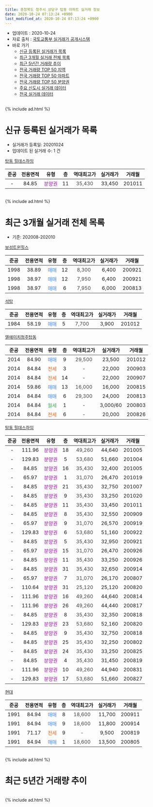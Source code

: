 ```yaml
---
title: 충청북도 청주시 상당구 탑동 아파트 실거래 정보
date: 2020-10-24 07:13:24 +0900
last_modified_at: 2020-10-24 07:13:24 +0900
---
```


* 업데이트 : 2020-10-24
* 자료 출처 : [국토교통부 실거래가 공개시스템](http://rt.molit.go.kr)
* 바로 가기
    * [신규 등록된 실거래가 목록](#신규-등록된-실거래가-목록)
    * [최근 3개월 실거래 전체 목록](#최근-3개월-실거래-전체-목록)
    * [최근 5년간 거래량 추이](#최근-5년간-거래량-추이)
    * [전국 거래량 TOP 50 지역](https://inasie.github.io/apt-trade-info/최근-3개월-전국에서-가장-거래가-많이-발생한-지역)
    * [전국 거래량 TOP 50 아파트](https://inasie.github.io/apt-trade-info/최근-3개월-전국에서-가장-거래가-많이-발생한-아파트)
    * [전국 거래량 TOP 50 분양권](https://inasie.github.io/apt-trade-info/최근-3개월-전국에서-가장-거래가-많이-발생한-분양권)
    * [주요 신도시 실거래 데이터](https://inasie.github.io/apt-trade-info/주요-신도시)
    * [전국 실거래 데이터](https://inasie.github.io/apt-trade-info/전국)
<br>
{% include ad.html %}
<br>

# 신규 등록된 실거래가 목록
* 실거래가 등록일: 20201024
* 업데이트 된 실거래 수: 1 건


[탑동 힐데스하임](https://search.naver.com/search.naver?query=%EC%B6%A9%EC%B2%AD%EB%B6%81%EB%8F%84+%EC%B2%AD%EC%A3%BC%EC%8B%9C+%EC%83%81%EB%8B%B9%EA%B5%AC+%ED%83%91%EB%8F%99+%ED%83%91%EB%8F%99+%ED%9E%90%EB%8D%B0%EC%8A%A4%ED%95%98%EC%9E%84)

|준공|전용면적|유형|층|역대최고가|실거래가|거래월|
|:---:|:---:|:---:|:---:|:---:|:---:|:---:|
|-|84.85|<span style="color:#9C11A5">분양권</span>|11|<span style="color:#444444">35,430</span>|33,450|201011|


<br>
{% include ad.html %}
<br>

# 최근 3개월 실거래 전체 목록
* 기준: 202008-202010


[보성트윈힐스](https://search.naver.com/search.naver?query=%EC%B6%A9%EC%B2%AD%EB%B6%81%EB%8F%84+%EC%B2%AD%EC%A3%BC%EC%8B%9C+%EC%83%81%EB%8B%B9%EA%B5%AC+%ED%83%91%EB%8F%99+%EB%B3%B4%EC%84%B1%ED%8A%B8%EC%9C%88%ED%9E%90%EC%8A%A4)

|준공|전용면적|유형|층|역대최고가|실거래가|거래월|
|:---:|:---:|:---:|:---:|:---:|:---:|:---:|
|1998|38.89|<span style="color:#4285f3">매매</span>|12|<span style="color:#444444">8,300</span>|6,400|200921|
|1998|38.97|<span style="color:#4285f3">매매</span>|12|<span style="color:#444444">7,950</span>|6,400|200921|
|1998|38.97|<span style="color:#4285f3">매매</span>|6|<span style="color:#444444">7,950</span>|6,000|200813|

[석탑](https://search.naver.com/search.naver?query=%EC%B6%A9%EC%B2%AD%EB%B6%81%EB%8F%84+%EC%B2%AD%EC%A3%BC%EC%8B%9C+%EC%83%81%EB%8B%B9%EA%B5%AC+%ED%83%91%EB%8F%99+%EC%84%9D%ED%83%91)

|준공|전용면적|유형|층|역대최고가|실거래가|거래월|
|:---:|:---:|:---:|:---:|:---:|:---:|:---:|
|1984|58.19|<span style="color:#4285f3">매매</span>|5|<span style="color:#444444">7,700</span>|3,900|201012|

[엘에이치청주탑동](https://search.naver.com/search.naver?query=%EC%B6%A9%EC%B2%AD%EB%B6%81%EB%8F%84+%EC%B2%AD%EC%A3%BC%EC%8B%9C+%EC%83%81%EB%8B%B9%EA%B5%AC+%ED%83%91%EB%8F%99+%EC%97%98%EC%97%90%EC%9D%B4%EC%B9%98%EC%B2%AD%EC%A3%BC%ED%83%91%EB%8F%99)

|준공|전용면적|유형|층|역대최고가|실거래가|거래월|
|:---:|:---:|:---:|:---:|:---:|:---:|:---:|
|2014|84.90|<span style="color:#4285f3">매매</span>|9|<span style="color:#444444">29,500</span>|23,500|201012|
|2014|84.84|<span style="color:#ff5a00">전세</span>|3|<span style="color:#444444">-</span>|22,000|200903|
|2014|84.84|<span style="color:#ff5a00">전세</span>|14|<span style="color:#444444">-</span>|22,000|200907|
|2014|59.86|<span style="color:#4285f3">매매</span>|13|<span style="color:#444444">16,000</span>|16,000|200815|
|2014|84.84|<span style="color:#4285f3">매매</span>|6|<span style="color:#444444">29,300</span>|24,000|200813|
|2014|84.84|<span style="color:#34a853">월세</span>|1|<span style="color:#444444">-</span>|3,000/60|200803|
|2014|84.84|<span style="color:#ff5a00">전세</span>|6|<span style="color:#444444">-</span>|20,000|200826|

[탑동 힐데스하임](https://search.naver.com/search.naver?query=%EC%B6%A9%EC%B2%AD%EB%B6%81%EB%8F%84+%EC%B2%AD%EC%A3%BC%EC%8B%9C+%EC%83%81%EB%8B%B9%EA%B5%AC+%ED%83%91%EB%8F%99+%ED%83%91%EB%8F%99+%ED%9E%90%EB%8D%B0%EC%8A%A4%ED%95%98%EC%9E%84)

|준공|전용면적|유형|층|역대최고가|실거래가|거래월|
|:---:|:---:|:---:|:---:|:---:|:---:|:---:|
|-|111.96|<span style="color:#9C11A5">분양권</span>|18|<span style="color:#444444">49,260</span>|44,640|201005|
|-|129.83|<span style="color:#9C11A5">분양권</span>|5|<span style="color:#444444">53,680</span>|51,660|201004|
|-|84.85|<span style="color:#9C11A5">분양권</span>|16|<span style="color:#444444">35,430</span>|32,400|201005|
|-|65.97|<span style="color:#9C11A5">분양권</span>|1|<span style="color:#444444">31,070</span>|26,470|201019|
|-|84.85|<span style="color:#9C11A5">분양권</span>|21|<span style="color:#444444">35,430</span>|32,750|201007|
|-|84.85|<span style="color:#9C11A5">분양권</span>|9|<span style="color:#444444">35,430</span>|33,250|201020|
|-|84.85|<span style="color:#9C11A5">분양권</span>|11|<span style="color:#444444">35,430</span>|33,450|201011|
|-|84.85|<span style="color:#9C11A5">분양권</span>|8|<span style="color:#444444">35,430</span>|32,550|200909|
|-|65.97|<span style="color:#9C11A5">분양권</span>|9|<span style="color:#444444">31,070</span>|26,570|200919|
|-|129.83|<span style="color:#9C11A5">분양권</span>|6|<span style="color:#444444">53,680</span>|51,160|200922|
|-|84.85|<span style="color:#9C11A5">분양권</span>|5|<span style="color:#444444">35,430</span>|32,950|200921|
|-|65.97|<span style="color:#9C11A5">분양권</span>|15|<span style="color:#444444">31,070</span>|26,470|200926|
|-|84.85|<span style="color:#9C11A5">분양권</span>|11|<span style="color:#444444">35,430</span>|33,250|200926|
|-|84.85|<span style="color:#9C11A5">분양권</span>|31|<span style="color:#444444">35,430</span>|32,650|200914|
|-|65.97|<span style="color:#9C11A5">분양권</span>|7|<span style="color:#444444">31,070</span>|26,170|200807|
|-|110.64|<span style="color:#9C11A5">분양권</span>|31|<span style="color:#444444">25,120</span>|25,120|200820|
|-|111.96|<span style="color:#9C11A5">분양권</span>|16|<span style="color:#444444">49,260</span>|44,640|200814|
|-|111.96|<span style="color:#9C11A5">분양권</span>|26|<span style="color:#444444">49,260</span>|44,440|200817|
|-|84.85|<span style="color:#9C11A5">분양권</span>|8|<span style="color:#444444">35,430</span>|32,350|200818|
|-|129.83|<span style="color:#9C11A5">분양권</span>|23|<span style="color:#444444">53,680</span>|52,160|200820|
|-|84.85|<span style="color:#9C11A5">분양권</span>|9|<span style="color:#444444">35,430</span>|32,750|200818|
|-|84.85|<span style="color:#9C11A5">분양권</span>|25|<span style="color:#444444">35,430</span>|32,250|200802|
|-|84.85|<span style="color:#9C11A5">분양권</span>|24|<span style="color:#444444">35,430</span>|33,250|200825|
|-|84.85|<span style="color:#9C11A5">분양권</span>|4|<span style="color:#444444">35,430</span>|31,450|200819|
|-|111.96|<span style="color:#9C11A5">분양권</span>|10|<span style="color:#444444">49,260</span>|44,940|200831|
|-|129.83|<span style="color:#9C11A5">분양권</span>|17|<span style="color:#444444">53,680</span>|51,660|200827|

[현대](https://search.naver.com/search.naver?query=%EC%B6%A9%EC%B2%AD%EB%B6%81%EB%8F%84+%EC%B2%AD%EC%A3%BC%EC%8B%9C+%EC%83%81%EB%8B%B9%EA%B5%AC+%ED%83%91%EB%8F%99+%ED%98%84%EB%8C%80)

|준공|전용면적|유형|층|역대최고가|실거래가|거래월|
|:---:|:---:|:---:|:---:|:---:|:---:|:---:|
|1991|84.94|<span style="color:#4285f3">매매</span>|8|<span style="color:#444444">18,600</span>|11,700|200911|
|1991|84.94|<span style="color:#4285f3">매매</span>|9|<span style="color:#444444">18,600</span>|11,800|200914|
|1991|71.17|<span style="color:#ff5a00">전세</span>|9|<span style="color:#444444">-</span>|9,500|200819|
|1991|84.94|<span style="color:#4285f3">매매</span>|1|<span style="color:#444444">18,600</span>|13,500|200805|


<br>
{% include ad.html %}
<br>

# 최근 5년간 거래량 추이


<div style="width:100%;">
    <canvas id="deal_progress" height="200"></canvas>
</div>

<script>
new Chart(document.getElementById("deal_progress"), {
    type: 'line',
    data: {
        labels: ['201510','201511','201512','201601','201602','201603','201604','201605','201606','201607','201608','201609','201610','201611','201612','201701','201702','201703','201704','201705','201706','201707','201708','201709','201710','201711','201712','201801','201802','201803','201804','201805','201806','201807','201808','201809','201810','201811','201812','201901','201902','201903','201904','201905','201906','201907','201908','201909','201910','201911','201912','202001','202002','202003','202004','202005','202006','202007','202008','202009','202010'],
        datasets: [{
            label: '매매',
            pointRadius: 1,
            data: [3, 2, 4, 3, 2, 4, 8, 5, 3, 6, 5, 7, 5, 5, 1, 4, 4, 5, 4, 10, 3, 4, 4, 3, 3, 5, 8, 5, 3, 11, 6, 3, 3, 4, 2, 5, 3, 3, 1, 2, 1, 7, 4, 2, 4, 4, 4, 7, 8, 5, 6, 8, 7, 3, 553, 373, 119, 42, 16, 11, 9],
            borderColor: "rgba(255, 201, 14, 1)",
            backgroundColor: "rgba(255, 201, 14, 0.5)",
            fill: false,
            lineTension: 0
        },{
            label: '전월세',
            pointRadius: 1,
            data: [4, 1, 1, 3, 4, 5, 15, 1, 4, 4, 1, 3, 4, 4, 2, 1, 3, 6, 3, 3, 2, 0, 2, 6, 2, 2, 4, 4, 5, 8, 8, 3, 1, 3, 5, 3, 9, 3, 3, 8, 1, 3, 7, 7, 3, 0, 2, 1, 5, 1, 1, 3, 4, 7, 3, 5, 3, 2, 3, 2, 0],
            borderColor: "rgba(0, 141, 185, 1)",
            backgroundColor: "rgba(0, 141, 185, 0.5)",
            fill: false,
            lineTension: 0
        }
        ]
    },
    options: {
        responsive: true,
        title: {
            display: false
        },
        tooltips: {
            mode: 'index',
            intersect: false
        },
        hover: {
            mode: 'nearest',
            intersect: true
        },
        scales: {
            xAxes: [{
                display: true,
                scaleLabel: {
                    display: true,
                    labelString: '년/월'
                }
            }],
            yAxes: [{
                display: true,
                ticks: {
                    suggestedMin: 0,
                },
                scaleLabel: {
                    display: true,
                    labelString: '실거래 수'
                }
            }]
        }
    }
});

</script>


<br>
{% include ad.html %}
<br>


